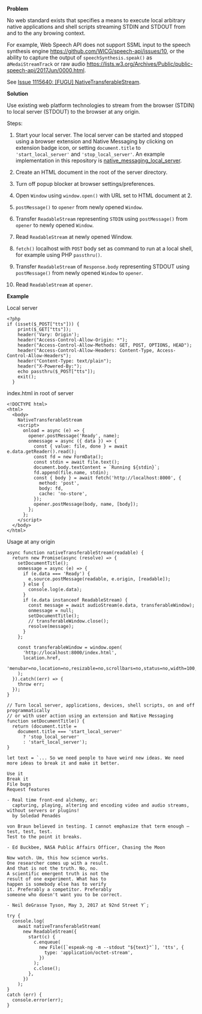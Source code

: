 **Problem**

No web standard exists that specifies a means to execute local arbitrary native applications and shell scripts streaming STDIN and STDOUT from and to the any browing context.

For example, Web Speech API does not support SSML input to the speech synthesis engine https://github.com/WICG/speech-api/issues/10, or the ability to capture the output of `speechSynthesis.speak()` as a`MedaiStreamTrack` or raw audio https://lists.w3.org/Archives/Public/public-speech-api/2017Jun/0000.html.

See [Issue 1115640: [FUGU] NativeTransferableStream](https://bugs.chromium.org/p/chromium/issues/detail?id=1115640).

**Solution**

Use existing web platform technologies to stream from the browser (STDIN) to local server (STDOUT) to the browser at any origin.

Steps:

1. Start your local server. The local server can be started and stopped using a browser extension and Native Messaging by clicking on extension badge icon, or setting `document.title` to `'start_local_server'` and `'stop_local_server'`. An example implementation in this repository is [native_messaging_local_server](https://github.com/guest271314/NativeTransferableStreams/tree/main/native_messaging_local_server).

2. Create an HTML document in the root of the server directory.

3. Turn off popup blocker at browser settings/preferences.

4. Open `Window` using `window.open()` with URL set to HTML document at 2.

5. `postMessage()` to `opener` from newly opened `Window`.

6. Transfer `ReadableStream` representing `STDIN` using `postMessage()` from `opener` to newly opened `Window`.

7. Read `ReadableStream` at newly opened Window.

8. `fetch()` localhost with `POST` body set as command to run at a local shell, for example using PHP `passthru()`.

9. Transfer `ReadableStream` of `Response.body` representing STDOUT using `postMessage()` from newly opened `Window` to `opener`.

10. Read `ReadableStream` at `opener`.

**Example**

Local server
```
<?php 
if (isset($_POST["tts"])) {
    print($_GET["tts"]);
    header('Vary: Origin');
    header("Access-Control-Allow-Origin: *");
    header("Access-Control-Allow-Methods: GET, POST, OPTIONS, HEAD");
    header("Access-Control-Allow-Headers: Content-Type, Access-Control-Allow-Headers");    
    header("Content-Type: text/plain");
    header("X-Powered-By:");
    echo passthru($_POST["tts"]);
    exit();
  }
```
index.html in root of server

```
<!DOCTYPE html>
<html>
  <body>
    NativeTransferableStream
    <script>
      onload = async (e) => {
        opener.postMessage('Ready', name);
        onmessage = async ({ data }) => {
          const { value: file, done } = await e.data.getReader().read();
          const fd = new FormData();
          const stdin = await file.text();
          document.body.textContent = `Running ${stdin}`;
          fd.append(file.name, stdin);
          const { body } = await fetch('http://localhost:8000', {
            method: 'post',
            body: fd,
            cache: 'no-store',
          });
          opener.postMessage(body, name, [body]);
        };
      };
    </script>
  </body>
</html>
```
Usage at any origin

```
async function nativeTransferableStream(readable) {
  return new Promise(async (resolve) => {
    setDocumentTitle();
    onmessage = async (e) => {
      if (e.data === 'Ready') {
        e.source.postMessage(readable, e.origin, [readable]);
      } else {
        console.log(e.data);
      }
      if (e.data instanceof ReadableStream) {
        const message = await audioStream(e.data, transferableWindow);
        onmessage = null;
        setDocumentTitle();
        // transferableWindow.close();
        resolve(message);
      }
    };

    const transferableWindow = window.open(
      'http://localhost:8000/index.html',
      location.href,
      'menubar=no,location=no,resizable=no,scrollbars=no,status=no,width=100,height=100'
    );
  }).catch((err) => {
    throw err;
  });
}

// Turn local server, applications, devices, shell scripts, on and off programmatically
// or with user action using an extension and Native Messaging
function setDocumentTitle() {
  return (document.title =
    document.title === 'start_local_server'
      ? 'stop_local_server'
      : 'start_local_server');
}

let text = `... So we need people to have weird new ideas. We need more ideas to break it and make it better.

Use it
Break it
File bugs
Request features

- Real time front-end alchemy, or: 
  capturing, playing, altering and encoding video and audio streams, without servers or plugins! 
  by Soledad Penadés
   
von Braun believed in testing. I cannot emphasize that term enough – test, test, test. 
Test to the point it breaks. 

- Ed Buckbee, NASA Public Affairs Officer, Chasing the Moon

Now watch. Um, this how science works.
One researcher comes up with a result.
And that is not the truth. No, no.
A scientific emergent truth is not the
result of one experiment. What has to 
happen is somebody else has to verify
it. Preferably a competitor. Preferably
someone who doesn't want you to be correct.

- Neil deGrasse Tyson, May 3, 2017 at 92nd Street Y`;

try {
  console.log(
    await nativeTransferableStream(
      new ReadableStream({
        start(c) {
          c.enqueue(
            new File([`espeak-ng -m --stdout "${text}"`], 'tts', {
              type: 'application/octet-stream',
            })
          );
          c.close();
        },
      })
    );
} 
catch (err) {
  console.error(err);
}
```
